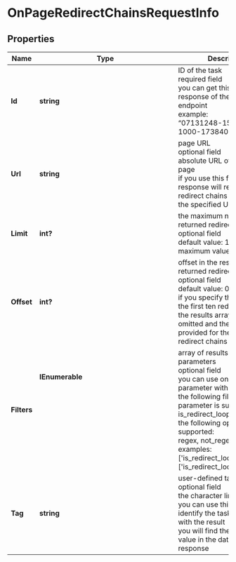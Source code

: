 # OnPageRedirectChainsRequestInfo


## Properties

| Name | Type | Description | Notes |
|------------ | ------------- | ------------- | -------------|
**Id** | **string** | ID of the task<br>required field<br>you can get this ID in the response of the Task POST endpoint<br>example:<br>“07131248-1535-0216-1000-17384017ad04” |[optional]|
**Url** | **string** | page URL<br>optional field<br>absolute URL of the target page<br>if you use this field, the API response will return only redirect chains which contain the specified URL |[optional]|
**Limit** | **int?** | the maximum number of returned redirect chains<br>optional field<br>default value: 100<br>maximum value: 1000 |[optional]|
**Offset** | **int?** | offset in the results array of returned redirect chains<br>optional field<br>default value: 0<br>if you specify the 10 value, the first ten redirect chains in the results array will be omitted and the data will be provided for the successive redirect chains |[optional]|
**Filters** | **IEnumerable<object>** | array of results filtering parameters<br>optional field<br>you can use only one filtering parameter with this endpoint<br>the following filtering parameter is supported:<br>is_redirect_loop<br>the following operators are supported:<br>regex, not_regex, =, <><br>examples:<br>['is_redirect_loop','=','true']<br>['is_redirect_loop','<>','false'] |[optional]|
**Tag** | **string** | user-defined task identifier<br>optional field<br>the character limit is 255<br>you can use this parameter to identify the task and match it with the result<br>you will find the specified tag value in the data object of the response |[optional]|